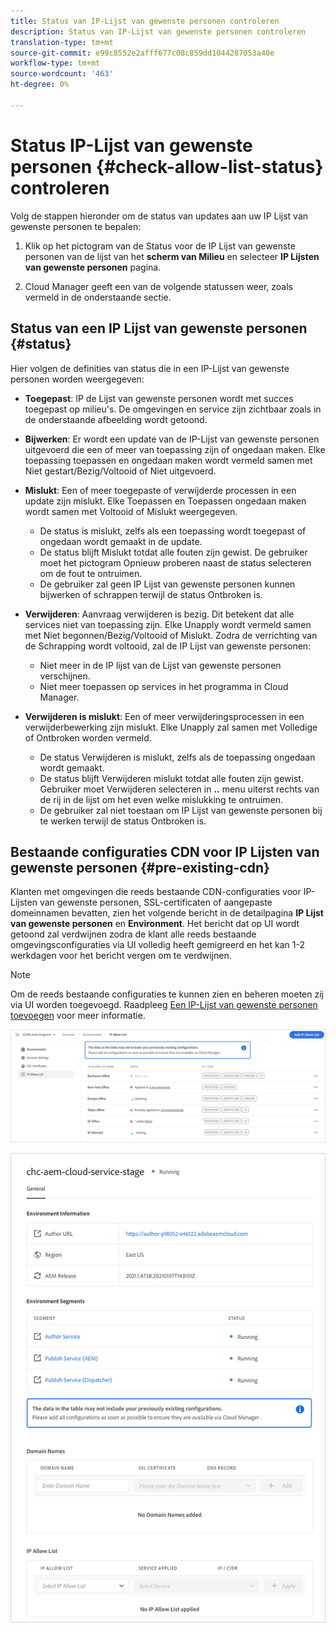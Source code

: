 ```yaml
---
title: Status van IP-Lijst van gewenste personen controleren
description: Status van IP-Lijst van gewenste personen controleren
translation-type: tm+mt
source-git-commit: e99c8552e2afff677c08c859dd1044287053a40e
workflow-type: tm+mt
source-wordcount: '463'
ht-degree: 0%

---
```



# Status IP-Lijst van gewenste personen {#check-allow-list-status} controleren

Volg de stappen hieronder om de status van updates aan uw IP Lijst van gewenste personen te bepalen:

1. Klik op het pictogram van de Status voor de IP Lijst van gewenste personen van de lijst van het **scherm van Milieu** en selecteer **IP Lijsten van gewenste personen** pagina.

1. Cloud Manager geeft een van de volgende statussen weer, zoals vermeld in de onderstaande sectie.

## Status van een IP Lijst van gewenste personen {#status}

Hier volgen de definities van status die in een IP-Lijst van gewenste personen worden weergegeven:

* **Toegepast**: IP de Lijst van gewenste personen wordt met succes toegepast op milieu&#39;s.  De omgevingen en service zijn zichtbaar zoals in de onderstaande afbeelding wordt getoond.

* **Bijwerken**: Er wordt een update van de IP-Lijst van gewenste personen uitgevoerd die een of meer van toepassing zijn of ongedaan maken. Elke toepassing toepassen en ongedaan maken wordt vermeld samen met Niet gestart/Bezig/Voltooid of Niet uitgevoerd.

* **Mislukt**: Een of meer toegepaste of verwijderde processen in een update zijn mislukt. Elke Toepassen en Toepassen ongedaan maken wordt samen met Voltooid of Mislukt weergegeven.
   * De status is mislukt, zelfs als een toepassing wordt toegepast of ongedaan wordt gemaakt in de update.
   * De status blijft Mislukt totdat alle fouten zijn gewist. De gebruiker moet het pictogram Opnieuw proberen naast de status selecteren om de fout te ontruimen.
   * De gebruiker zal geen IP Lijst van gewenste personen kunnen bijwerken of schrappen terwijl de status Ontbroken is.

* **Verwijderen**: Aanvraag verwijderen is bezig. Dit betekent dat alle services niet van toepassing zijn. Elke Unapply wordt vermeld samen met Niet begonnen/Bezig/Voltooid of Mislukt.
Zodra de verrichting van de Schrapping wordt voltooid, zal de IP Lijst van gewenste personen:
   * Niet meer in de IP lijst van de Lijst van gewenste personen verschijnen.
   * Niet meer toepassen op services in het programma in Cloud Manager.

* **Verwijderen is mislukt**: Een of meer verwijderingsprocessen in een verwijderbewerking zijn mislukt. Elke Unapply zal samen met Volledige of Ontbroken worden vermeld.

   * De status Verwijderen is mislukt, zelfs als de toepassing ongedaan wordt gemaakt.
   * De status blijft Verwijderen mislukt totdat alle fouten zijn gewist. Gebruiker moet Verwijderen selecteren in **..** menu uiterst rechts van de rij in de lijst om het even welke mislukking te ontruimen.
   * De gebruiker zal niet toestaan om IP Lijst van gewenste personen bij te werken terwijl de status Ontbroken is.

## Bestaande configuraties CDN voor IP Lijsten van gewenste personen {#pre-existing-cdn}

Klanten met omgevingen die reeds bestaande CDN-configuraties voor IP-Lijsten van gewenste personen, SSL-certificaten of aangepaste domeinnamen bevatten, zien het volgende bericht in de detailpagina **IP Lijst van gewenste personen** en **Environment**. Het bericht dat op UI wordt getoond zal verdwijnen zodra de klant alle reeds bestaande omgevingsconfiguraties via UI volledig heeft gemigreerd en het kan 1-2 werkdagen voor het bericht vergen om te verdwijnen.

>[!NOTE]
>Om de reeds bestaande configuraties te kunnen zien en beheren moeten zij via UI worden toegevoegd. Raadpleeg [Een IP-Lijst van gewenste personen toevoegen](/help/implementing/cloud-manager/ip-allow-lists/add-ip-allow-lists.md) voor meer informatie.

![](/help/implementing/cloud-manager/assets/ip-allow-list-message1.png)

![](/help/implementing/cloud-manager/assets/ip-allow-list-message2.png)

